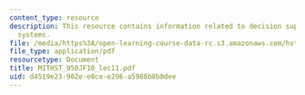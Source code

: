 ```yaml
---
content_type: resource
description: This resource contains information related to decision support via expert
  systems.
file: /media/https%3A/open-learning-course-data-rc.s3.amazonaws.com/hst-950j-biomedical-computing-fall-2010/d4519e23902ee0cee296a5986b8b0dee_MITHST_950JF10_lec11.pdf
file_type: application/pdf
resourcetype: Document
title: MITHST_950JF10_lec11.pdf
uid: d4519e23-902e-e0ce-e296-a5986b8b0dee
---
```

